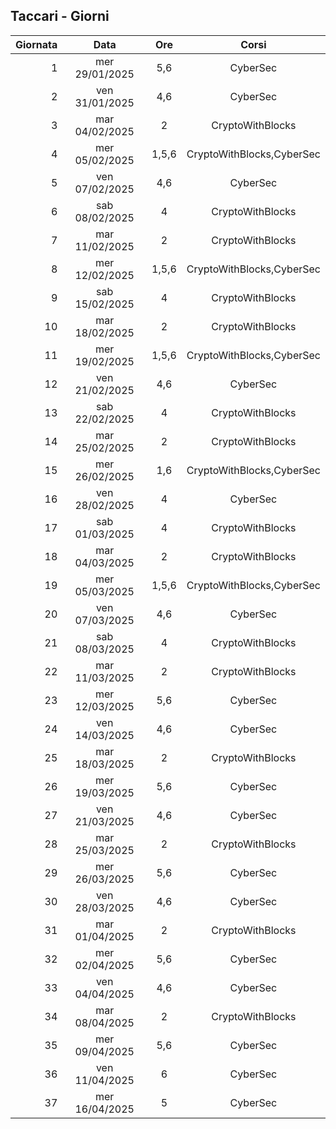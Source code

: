 ## Taccari - Giorni

|Giornata| Data | Ore | Corsi |
|--:|:-:|:-:|:-:|
|1|mer 29/01/2025|5,6|CyberSec|
|2|ven 31/01/2025|4,6|CyberSec|
|3|mar 04/02/2025|2|CryptoWithBlocks|
|4|mer 05/02/2025|1,5,6|CryptoWithBlocks,CyberSec|
|5|ven 07/02/2025|4,6|CyberSec|
|6|sab 08/02/2025|4|CryptoWithBlocks|
|7|mar 11/02/2025|2|CryptoWithBlocks|
|8|mer 12/02/2025|1,5,6|CryptoWithBlocks,CyberSec|
|9|sab 15/02/2025|4|CryptoWithBlocks|
|10|mar 18/02/2025|2|CryptoWithBlocks|
|11|mer 19/02/2025|1,5,6|CryptoWithBlocks,CyberSec|
|12|ven 21/02/2025|4,6|CyberSec|
|13|sab 22/02/2025|4|CryptoWithBlocks|
|14|mar 25/02/2025|2|CryptoWithBlocks|
|15|mer 26/02/2025|1,6|CryptoWithBlocks,CyberSec|
|16|ven 28/02/2025|4|CyberSec|
|17|sab 01/03/2025|4|CryptoWithBlocks|
|18|mar 04/03/2025|2|CryptoWithBlocks|
|19|mer 05/03/2025|1,5,6|CryptoWithBlocks,CyberSec|
|20|ven 07/03/2025|4,6|CyberSec|
|21|sab 08/03/2025|4|CryptoWithBlocks|
|22|mar 11/03/2025|2|CryptoWithBlocks|
|23|mer 12/03/2025|5,6|CyberSec|
|24|ven 14/03/2025|4,6|CyberSec|
|25|mar 18/03/2025|2|CryptoWithBlocks|
|26|mer 19/03/2025|5,6|CyberSec|
|27|ven 21/03/2025|4,6|CyberSec|
|28|mar 25/03/2025|2|CryptoWithBlocks|
|29|mer 26/03/2025|5,6|CyberSec|
|30|ven 28/03/2025|4,6|CyberSec|
|31|mar 01/04/2025|2|CryptoWithBlocks|
|32|mer 02/04/2025|5,6|CyberSec|
|33|ven 04/04/2025|4,6|CyberSec|
|34|mar 08/04/2025|2|CryptoWithBlocks|
|35|mer 09/04/2025|5,6|CyberSec|
|36|ven 11/04/2025|6|CyberSec|
|37|mer 16/04/2025|5|CyberSec|


